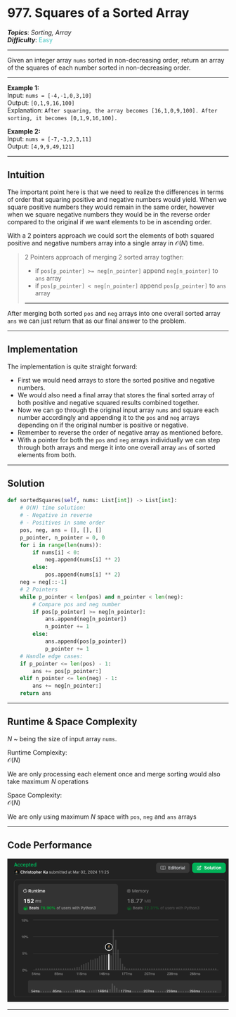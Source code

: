 # 977. Squares of a Sorted Array
***Topics***: *Sorting, Array*  
***Difficulty***: <span style="color: #46c6c2;">Easy</span>
<!-- green: #46c6c2, yellow: #fac31d, red: #f8615c-->
---
Given an integer array `nums` sorted in non-decreasing order, return an array of the squares of each number sorted in non-decreasing order.

---
**Example 1:**  
Input: `nums = [-4,-1,0,3,10]`  
Output: `[0,1,9,16,100]`  
Explanation: `After squaring, the array becomes [16,1,0,9,100]. After sorting, it becomes [0,1,9,16,100].`  

**Example 2:**  
Input: `nums = [-7,-3,2,3,11]`  
Output: `[4,9,9,49,121]`  

---
## Intuition
The important point here is that we need to realize the differences in terms of order that squaring positive and negative numbers would yield. When we square positive numbers they would remain in the same order, however when we square negative numbers they would be in the reverse order compared to the original if we want elements to be in ascending order.

With a 2 pointers approach we could sort the elements of both squared positive and negative numbers array into a single array in $\mathcal{O}(N)$ time.

> 2 Pointers approach of merging 2 sorted array togther:
> - if `pos[p_pointer] >= neg[n_pointer]` append `neg[n_pointer]` to `ans` array
> - if `pos[p_pointer] < neg[n_pointer]` append `pos[p_pointer]` to `ans` array
> ---

After merging both sorted `pos` and `neg` arrays into one overall sorted array `ans` we can just return that as our final answer to the problem.

---
## Implementation
The implementation is quite straight forward:
- First we would need arrays to store the sorted positive and negative numbers.
- We would also need a final array that stores the final sorted array of both positive and negative squared results combined together.
- Now we can go through the original input array `nums` and square each number accordingly and appending it to the `pos` and `neg` arrays depending on if the original number is positive or negative.
- Remember to reverse the order of negative array as mentioned before.
- With a pointer for both the `pos` and `neg` arrays individually we can step through both arrays and merge it into one overall array `ans` of sorted elements from both.

---
## Solution
```python
def sortedSquares(self, nums: List[int]) -> List[int]:
    # O(N) time solution:
    # - Negative in reverse
    # - Positives in same order
    pos, neg, ans = [], [], []
    p_pointer, n_pointer = 0, 0
    for i in range(len(nums)):
        if nums[i] < 0:
            neg.append(nums[i] ** 2)
        else:
            pos.append(nums[i] ** 2)
    neg = neg[::-1]
    # 2 Pointers
    while p_pointer < len(pos) and n_pointer < len(neg):
        # Compare pos and neg number
        if pos[p_pointer] >= neg[n_pointer]:
            ans.append(neg[n_pointer])
            n_pointer += 1
        else:
            ans.append(pos[p_pointer])
            p_pointer += 1
    # Handle edge cases:
    if p_pointer <= len(pos) - 1:
        ans += pos[p_pointer:]
    elif n_pointer <= len(neg) - 1:
        ans += neg[n_pointer:]
    return ans
```
---
## Runtime & Space Complexity
$N$ ~ being the size of input array `nums`.  

Runtime Complexity:  
$\mathcal{O}(N)$

We are only processing each element once and merge sorting would also take maximum $N$ operations

Space Complexity:  
$\mathcal{O}(N)$

We are only using maximum $N$ space with `pos`, `neg` and `ans` arrays

---
## Code Performance
![[lc number] code performance](../y_resources/code-performances/lc-977.png)

---